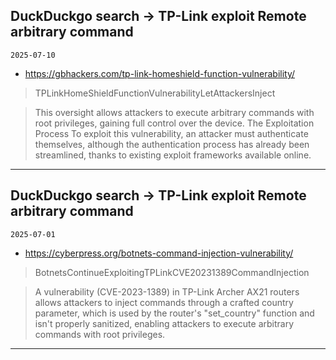## DuckDuckgo search -> TP-Link exploit Remote arbitrary command
`2025-07-10`

* https://gbhackers.com/tp-link-homeshield-function-vulnerability/

<blockquote>
 TPLinkHomeShieldFunctionVulnerabilityLetAttackersInject
</blockquote>
<blockquote>
This oversight allows attackers to execute arbitrary commands with root privileges, gaining full control over the device. The Exploitation Process To exploit this vulnerability, an attacker must authenticate themselves, although the authentication process has already been streamlined, thanks to existing exploit frameworks available online.
</blockquote>

---

## DuckDuckgo search -> TP-Link exploit Remote arbitrary command
`2025-07-01`

* https://cyberpress.org/botnets-command-injection-vulnerability/

<blockquote>
 BotnetsContinueExploitingTPLinkCVE20231389CommandInjection
</blockquote>
<blockquote>
A vulnerability (CVE-2023-1389) in TP-Link Archer AX21 routers allows attackers to inject commands through a crafted country parameter, which is used by the router's &quot;set_country&quot; function and isn't properly sanitized, enabling attackers to execute arbitrary commands with root privileges.
</blockquote>

---

